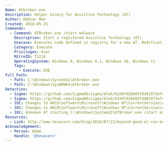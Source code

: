 ```yaml
---
Name: Atbroker.exe
Description: Helper binary for Assistive Technology (AT)
Author: Oddvar Moe
Created: 2018-05-25
Commands:
  - Command: ATBroker.exe /start malware
    Description: Start a registered Assistive Technology (AT).
    Usecase: Executes code defined in registry for a new AT. Modifications must be made to the system registry to either register or modify an existing Assistive Technology (AT) service entry.
    Category: Execute
    Privileges: User
    MitreID: T1218
    OperatingSystem: Windows 8, Windows 8.1, Windows 10, Windows 11
    Tags:
      - Execute: EXE
Full_Path:
  - Path: C:\Windows\System32\Atbroker.exe
  - Path: C:\Windows\SysWOW64\Atbroker.exe
Detection:
  - Sigma: https://github.com/SigmaHQ/sigma/blob/62d4fd26b05f4d81973e7c8e80d7c1a0c6a29d0e/rules/windows/process_creation/proc_creation_win_lolbin_susp_atbroker.yml
  - Sigma: https://github.com/SigmaHQ/sigma/blob/62d4fd26b05f4d81973e7c8e80d7c1a0c6a29d0e/rules/windows/registry/registry_event/registry_event_susp_atbroker_change.yml
  - IOC: Changes to HKCU\Software\Microsoft\Windows NT\CurrentVersion\Accessibility\Configuration
  - IOC: Changes to HKLM\Software\Microsoft\Windows NT\CurrentVersion\Accessibility\ATs
  - IOC: Unknown AT starting C:\Windows\System32\ATBroker.exe /start malware
Resources:
  - Link: http://www.hexacorn.com/blog/2016/07/22/beyond-good-ol-run-key-part-42/
Acknowledgement:
  - Person: Adam
    Handle: '@hexacorn'
---
```

